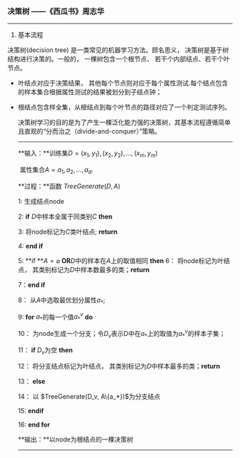 ### 决策树 ——《西瓜书》周志华

------

1.  基本流程

   决策树(decision tree) 是一类常见的机器学习方法。顾名思义， 决策树是基于树结构进行决策的。一般的， 一棵树包含一个根节点、 若干个内部结点、若干个叶节点。

   - 叶结点对应于决策结果， 其他每个节点则对应于每个属性测试.每个结点包含的样本集合根据属性测试的结果被划分到子结点钟；

   - 根结点包含样全集，从根结点到每个叶节点的路径对应了一个判定测试序列。

     决策树学习的目的是为了产生一棵泛化能力强的决策树，其基本流程遵循简单且直观的“分而治之（divide-and-conquer）”策略。

     ------

     **输入：**训练集$D={(x_1, y_1), (x_2, y_2), ..., (x_m, y_m)}$

     ​			属性集合$A={a_1, a_2, ..., a_d}$.

     **过程：**函数 $TreeGenerate(D,A)$

     1: 生成结点node

     2: **if** $D$中样本全属于同类别$C$ **then**

     3:		将node标记为$C$类叶结点; **return**

     4: **end if**

     5: **if **$A=\varnothing$ **OR**$D$中的样本在$A$上的取值相同 **then**
     6：        将node标记为叶结点， 其类别标记为$D$中样本数最多的类；**return**

     7：**end if**

     8： 从$A$中选取最优划分属性$a_*$;

     9: **for** $a_*$的每一个值$a_*^v$ **do**

     10：				为node生成一个分支；令$D_v$表示D中在$a_*$上的取值为$a_*^v$的样本子集；

     11：			**if** $D_v$为空 **then**

     12：						将分支结点标记为叶结点， 其类别标记为$D$中样本最多的类；**return**

     13：			**else**

     14：                 以 $TreeGenerate(D_v, A\\{a_*\})$为分支结点

     15: 			**endif**

     16: **end for**

     **输出：**以node为根结点的一棵决策树

     ------

     